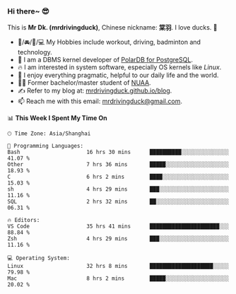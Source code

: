 ### Hi there~ 😎

This is **Mr Dk. (mrdrivingduck)**, Chinese nickname: **棠羽**. I love ducks. 🦆

- 💪/🚘/🏸/💻 My Hobbies include workout, driving, badminton and technology.
- 🍊 I am a DBMS kernel developer of [PolarDB for PostgreSQL](https://github.com/ApsaraDB/PolarDB-for-PostgreSQL).
- 🔥 I am interested in system software, especially OS kernels like *Linux*.
- 🔧 I enjoy everything pragmatic, helpful to our daily life and the world.
- 👨‍🎓 Former bachelor/master student of [NUAA](https://en.wikipedia.org/wiki/Nanjing_University_of_Aeronautics_and_Astronautics).
- ✍ Refer to my blog at: [mrdrivingduck.github.io/blog](https://mrdrivingduck.github.io/blog/).
- 📫 Reach me with this email: [mrdrivingduck@gmail.com](mailto:mrdrivingduck@gmail.com).

<!--START_SECTION:waka-->
📊 **This Week I Spent My Time On** 

```text
🕑︎ Time Zone: Asia/Shanghai

💬 Programming Languages: 
Bash                     16 hrs 30 mins      ██████████░░░░░░░░░░░░░░░   41.07 % 
Other                    7 hrs 36 mins       █████░░░░░░░░░░░░░░░░░░░░   18.93 % 
C                        6 hrs 2 mins        ████░░░░░░░░░░░░░░░░░░░░░   15.03 % 
sh                       4 hrs 29 mins       ███░░░░░░░░░░░░░░░░░░░░░░   11.16 % 
SQL                      2 hrs 32 mins       ██░░░░░░░░░░░░░░░░░░░░░░░   06.31 % 

🔥 Editors: 
VS Code                  35 hrs 41 mins      ██████████████████████░░░   88.84 % 
Zsh                      4 hrs 29 mins       ███░░░░░░░░░░░░░░░░░░░░░░   11.16 % 

💻 Operating System: 
Linux                    32 hrs 8 mins       ████████████████████░░░░░   79.98 % 
Mac                      8 hrs 2 mins        █████░░░░░░░░░░░░░░░░░░░░   20.02 % 
```


<!--END_SECTION:waka-->

<!-- ![Mr Dk.'s GitHub Stats](https://github-readme-stats.vercel.app/api?username=mrdrivingduck&count_private&show_icons=true&theme=buefy) -->

<!-- ![Most Used Languages](https://github-readme-stats.vercel.app/api/top-langs/?username=mrdrivingduck&exclude_repo=mips32-CPU,snort-tcp-socket&theme=buefy&layout=compact&langs_count=10) -->


<!--
**mrdrivingduck/mrdrivingduck** is a ✨ _special_ ✨ repository because its `README.md` (this file) appears on your GitHub profile.

Here are some ideas to get you started:

- 🔭 I’m currently working on ...
- 🌱 I’m currently learning ...
- 👯 I’m looking to collaborate on ...
- 🤔 I’m looking for help with ...
- 💬 Ask me about ...
- 📫 How to reach me: ...
- 😄 Pronouns: ...
- ⚡ Fun fact: ...
-->
